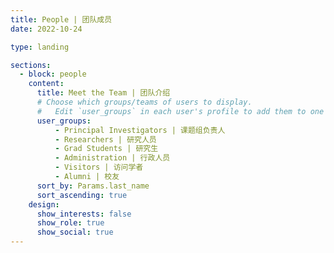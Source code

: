 ```yaml
---
title: People | 团队成员
date: 2022-10-24

type: landing

sections:
  - block: people
    content:
      title: Meet the Team | 团队介绍
      # Choose which groups/teams of users to display.
      #   Edit `user_groups` in each user's profile to add them to one or more of these groups.
      user_groups:
          - Principal Investigators | 课题组负责人
          - Researchers | 研究人员
          - Grad Students | 研究生
          - Administration | 行政人员
          - Visitors | 访问学者
          - Alumni | 校友
      sort_by: Params.last_name
      sort_ascending: true
    design:
      show_interests: false
      show_role: true
      show_social: true
---
```

